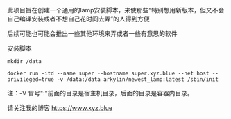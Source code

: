 此项目旨在创建一个通用的lamp安装脚本，来使那些“特别想用新版本，但又不会自己编译安装或者不想自己花时间去弄”的人得到方便</br>

后续可能也可能会推出一些其他环境来弄或者一些有意思的软件</br>

安装脚本</br>

```
mkdir /data
```

```
docker run -itd --name super --hostname super.xyz.blue --net host --privileged=true -v /data:/data arkylin/newest_lamp:latest /sbin/init
```

注：-V 冒号":"前面的目录是宿主机目录，后面的目录是容器内目录。</br>

请关注我的博客 https://www.xyz.blue